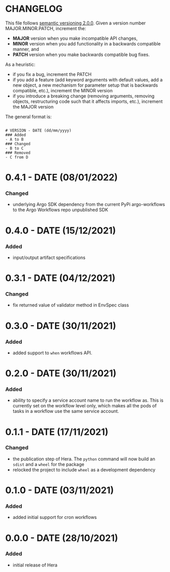 # CHANGELOG

This file follows [semantic versioning 2.0.0](https://semver.org/). Given a version number MAJOR.MINOR.PATCH, increment
the:

- **MAJOR** version when you make incompatible API changes,
- **MINOR** version when you add functionality in a backwards compatible manner, and
- **PATCH** version when you make backwards compatible bug fixes.

As a heuristic:

- if you fix a bug, increment the PATCH
- if you add a feature (add keyword arguments with default values, add a new object, a new mechanism for parameter setup
  that is backwards compatible, etc.), increment the MINOR version
- if you introduce a breaking change (removing arguments, removing objects, restructuring code such that it affects
  imports, etc.), increment the MAJOR version

The general format is:

```

# VERSION - DATE (dd/mm/yyyy)
### Added
- A to B
### Changed
- B to C
### Removed
- C from D

```

# 0.4.1 - DATE (08/01/2022)

### Changed

- underlying Argo SDK dependency from the current PyPi argo-workflows to the Argo Workflows repo unpublished SDK

# 0.4.0 - DATE (15/12/2021)

### Added

- input/output artifact specifications

# 0.3.1 - DATE (04/12/2021)

### Changed

- fix returned value of validator method in EnvSpec class

# 0.3.0 - DATE (30/11/2021)

### Added

- added support to `when` workflows API.

# 0.2.0 - DATE (30/11/2021)

### Added

- ability to specify a service account name to run the workflow as. This is currently set on the workflow level only,
  which makes all the pods of tasks in a workflow use the same service account.

# 0.1.1 - DATE (17/11/2021)

### Changed

- the publication step of Hera. The `python` command will now build an `sdist` and a `wheel` for the package
- relocked the project to include `wheel` as a development dependency

# 0.1.0 - DATE (03/11/2021)

### Added

- added initial support for cron workflows

# 0.0.0 - DATE (28/10/2021)

### Added

- initial release of Hera
